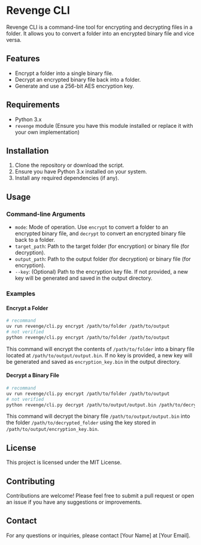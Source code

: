 # Revenge CLI

Revenge CLI is a command-line tool for encrypting and decrypting files in a folder. It allows you to convert a folder into an encrypted binary file and vice versa.

## Features

- Encrypt a folder into a single binary file.
- Decrypt an encrypted binary file back into a folder.
- Generate and use a 256-bit AES encryption key.

## Requirements

- Python 3.x
- `revenge` module (Ensure you have this module installed or replace it with your own implementation)

## Installation

1. Clone the repository or download the script.
2. Ensure you have Python 3.x installed on your system.
3. Install any required dependencies (if any).

## Usage

### Command-line Arguments

- `mode`: Mode of operation. Use `encrypt` to convert a folder to an encrypted binary file, and `decrypt` to convert an encrypted binary file back to a folder.
- `target_path`: Path to the target folder (for encryption) or binary file (for decryption).
- `output_path`: Path to the output folder (for decryption) or binary file (for encryption).
- `--key`: (Optional) Path to the encryption key file. If not provided, a new key will be generated and saved in the output directory.

### Examples

#### Encrypt a Folder

```sh
# recommand
uv run revenge/cli.py encrypt /path/to/folder /path/to/output
# not verified
python revenge/cli.py encrypt /path/to/folder /path/to/output
```

This command will encrypt the contents of `/path/to/folder` into a binary file located at `/path/to/output/output.bin`. If no key is provided, a new key will be generated and saved as `encryption_key.bin` in the output directory.

#### Decrypt a Binary File

```sh
# recommand
uv run revenge/cli.py encrypt /path/to/folder /path/to/output
# not verified
python revenge/cli.py decrypt /path/to/output/output.bin /path/to/decrypted_folder --key /path/to/output/encryption_key.bin
```

This command will decrypt the binary file `/path/to/output/output.bin` into the folder `/path/to/decrypted_folder` using the key stored in `/path/to/output/encryption_key.bin`.

## License

This project is licensed under the MIT License.

## Contributing

Contributions are welcome! Please feel free to submit a pull request or open an issue if you have any suggestions or improvements.

## Contact

For any questions or inquiries, please contact [Your Name] at [Your Email].
